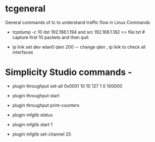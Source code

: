 # tcgeneral

General commands of tc to understand traffic flow in Linux
Commands

* tcpdump -c 10 dst 192.168.1.194 and src 192.168.1.182 >> file.txt   # capture first 10 packets and then quit

* ip link set dev wlan0 qlen 200    -- change qlen   , ip link to check all interfaces  
# Simplicity Studio commands - 

- plugin throughput set-all 0x0001 10 10 127 1 0 100000
* plugin throughput start
* plugin throughput print-counters

* plugin mfglib status
* plugin mfglib start 1
* plugin mfglib set-channel 25


